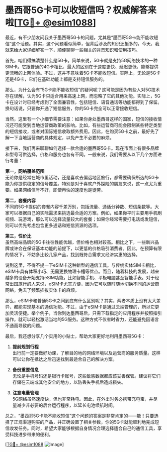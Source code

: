 # 墨西哥5G卡可以收短信吗？权威解答来啦[[TG💪+ @esim1088](https://t.me/s/esim1088)]

最近，有不少朋友问我关于墨西哥5G卡的问题，尤其是“墨西哥5G卡能不能收短信”这个话题。其实，这个问题看似简单，但背后涉及的知识还挺多的。今天，我就来给大家详细解答一下，顺便聊聊一些相关的背景知识和使用技巧。

首先，咱们得搞清楚什么是5G卡。简单来说，5G卡就是支持5G网络技术的一种SIM卡。它跟普通的4G卡相比，最大的区别在于速度更快、延迟更低，能够提供更流畅的上网体验。不过，这并不意味着5G卡不能收短信。实际上，无论是5G卡还是4G卡，它们在基础功能上都是支持短信服务的。

那么，为什么会有“5G卡能不能收短信”的疑问呢？这可能是因为有些人对5G技术存在误解，认为5G卡只适合用来高速上网，而忽略了它的其他功能。实际上，5G卡在设计时已经考虑到了全面兼容性，包括短信、语音通话等功能都得到了保留。换句话说，只要你开通了短信服务，你的5G卡完全可以正常接收短信。

当然，这里有一个小细节需要注意：如果你身处墨西哥这样的国家，短信的接收情况还可能受到当地运营商政策的影响。比如，有些运营商可能会限制某些特定类型的短信接收，或者对国际短信收取额外费用。因此，在购买5G卡之前，最好先了解一下当地运营商的具体规定，以免产生不必要的麻烦。

接下来，我们再来聊聊如何选择一款合适的墨西哥5G卡。现在市面上有很多品牌和型号可供选择，价格和服务也各有不同。一般来说，我们需要从以下几个方面进行考量：

**第一，网络覆盖范围**  
无论你是经常在城市里活动，还是喜欢去偏远地区旅行，都需要确保所选的5G卡能为你提供稳定的信号覆盖。特别是对于喜欢户外探险的朋友来说，这一点尤为重要。如果网络信号不好，即使再快的速度也是徒劳。

**第二，套餐内容**  
不同的5G卡提供的套餐内容千差万别，包括流量、通话分钟数、短信条数等。大家可以根据自己的实际需求来挑选最合适的方案。例如，如果你平时主要用手机刷视频、玩游戏，那么可以选择流量较大的套餐；如果你经常需要打电话或发短信，则可以优先考虑包含更多通话和短信资源的选项。

**第三，性价比**  
虽然高端品牌的5G卡往往性能优越，但价格也相对较高。相比之下，一些新兴品牌或许会在保证基本功能的前提下，以更低的价格吸引消费者。因此，在预算有限的情况下，不妨多比较几家产品，找到既符合需求又经济实惠的选择。

说到这里，不得不提一下eSIM卡这种新型的通信工具。与传统实体SIM卡相比，eSIM卡具有体积小巧、无需更换物理卡槽等优点。而且，随着科技的发展，越来越多的设备开始支持eSIM功能，比如智能手机、平板电脑甚至智能手表。对于经常出国旅行的人来说，eSIM卡尤其方便，因为它可以随时随地切换不同的运营商网络，免去了频繁插拔实体卡的麻烦。

那么，eSIM卡和普通5G卡之间到底有什么区别呢？其实，两者本质上没有太大差异，都能实现基本的通信功能。不过，由于eSIM卡是通过云端管理的，所以它更加灵活便捷。举个例子，当你到达墨西哥后，只需下载指定的应用程序并按照指引操作，就可以轻松激活当地的5G服务。这种方式不仅省时省力，还能避免因语言不通而导致的问题。

最后，我还想分享几个实用的小贴士，帮助大家更好地利用墨西哥5G卡：

1. **提前规划行程**  
出行前一定要做好功课，了解目的地的网络环境以及运营商的服务质量。这样可以让你在抵达之后迅速找到最适合自己的解决方案。

2. **备份重要信息**  
无论是手机号码还是银行卡账号，这些敏感数据都应该妥善保管。建议将它们存储在云端或其他安全的地方，以防丢失手机后造成损失。

3. **注意电量管理**  
5G网络虽然速度快，但也非常耗电。因此，在外出时务必携带充电宝，并尽量减少非必要的后台运行程序，以延长电池续航时间。

总之，“墨西哥5G卡能不能收短信”这个问题的答案是非常肯定的——能！只要选择了正规渠道购买的产品，并正确设置了相关参数，你的5G卡就能顺利地完成短信收发任务。同时，希望大家能够根据自身情况合理选择适合自己的通信工具，享受科技进步带来的便利。

[[TG💪+ @esim1088](https://t.me/s/esim1088) ![Image](https://i.postimg.cc/4NQfJmqS/Snipaste-2025-05-13-00-14-12.png)]